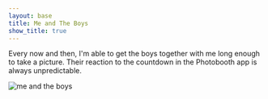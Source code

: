 ```yaml
---
layout: base
title: Me and The Boys
show_title: true
---
```

Every now and then, I'm able to get the boys together with me long enough to
take a picture. Their reaction to the countdown in the Photobooth app is 
always unpredictable.

![me and the boys](http://s3.amazonaws.com/ScottHelm/stuff/pics/20121203.jpg)

